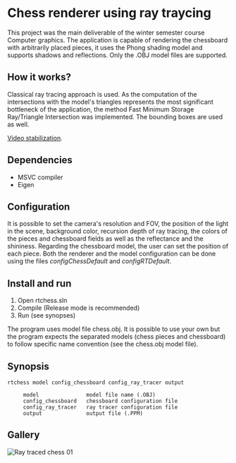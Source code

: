 # Chess renderer using ray traycing

This project was the main deliverable of the winter semester course Computer graphics. The application is capable of rendering the chessboard with arbitrarily placed pieces, it uses the Phong shading model and supports shadows and reflections. Only the .OBJ model files are supported.

## How it works?

Classical ray tracing approach is used. As the computation of the intersections with the model's triangles represents the most significant bottleneck of the application, the method Fast Minimum Storage Ray/Triangle Intersection was implemented. The bounding boxes are used as well.

 [Video stabilization](http://bednarikjan.github.io/2015/06/05/trajectory_clustering.html).

## Dependencies

- MSVC compiler
- Eigen

## Configuration

It is possible to set the camera's resolution and FOV, the position of the light in the scene, background color, recursion depth of ray tracing, the colors of the pieces and chessboard fields as well as the reflectance and the shininess. Regarding the chessboard model, the user can set the position of each piece. Both the renderer and the model configuration can be done using the files *configChessDefault* and *configRTDefault*. 

## Install and run

1. Open rtchess.sln
2. Compile (Release mode is recommended)
3. Run (see synopses)

The program uses model file chess.obj. It is possible to use your own but the program expects the separated models (chess pieces and chessboard) to follow specific name convention (see the chess.obj model file).

## Synopsis
```
rtchess model config_chessboard config_ray_tracer output

     model               model file name (.OBJ)
     config_chessboard   chessboard configuration file
     config_ray_tracer   ray tracer configuration file
     output              output file (.PPM)
```

## Gallery
![Ray traced chess 01](https://raw.github.com/username/projectname/branch/path/to/img.png)
